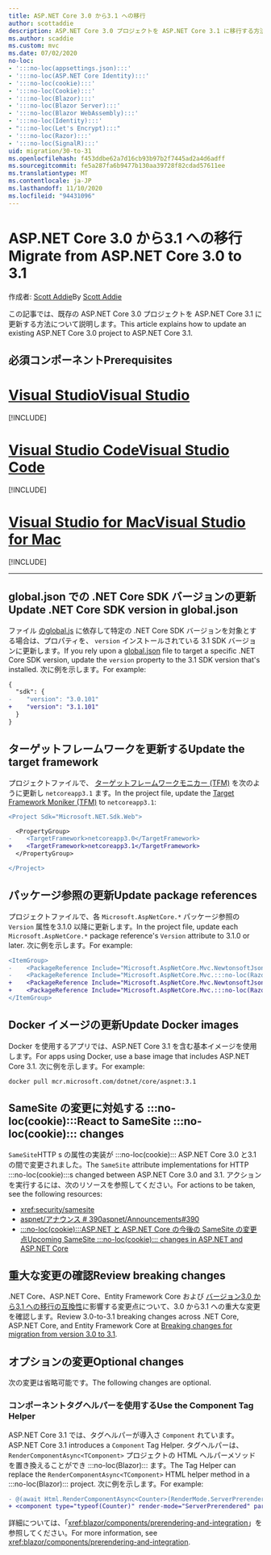 ```yaml
---
title: ASP.NET Core 3.0 から3.1 への移行
author: scottaddie
description: ASP.NET Core 3.0 プロジェクトを ASP.NET Core 3.1 に移行する方法について説明します。
ms.author: scaddie
ms.custom: mvc
ms.date: 07/02/2020
no-loc:
- ':::no-loc(appsettings.json):::'
- ':::no-loc(ASP.NET Core Identity):::'
- ':::no-loc(cookie):::'
- ':::no-loc(Cookie):::'
- ':::no-loc(Blazor):::'
- ':::no-loc(Blazor Server):::'
- ':::no-loc(Blazor WebAssembly):::'
- ':::no-loc(Identity):::'
- ":::no-loc(Let's Encrypt):::"
- ':::no-loc(Razor):::'
- ':::no-loc(SignalR):::'
uid: migration/30-to-31
ms.openlocfilehash: f453ddbe62a7d16cb93b97b2f7445ad2a4d6adff
ms.sourcegitcommit: fe5a287fa6b9477b130aa39728f82cdad57611ee
ms.translationtype: MT
ms.contentlocale: ja-JP
ms.lasthandoff: 11/10/2020
ms.locfileid: "94431096"
---
```

# <a name="migrate-from-aspnet-core-30-to-31"></a><span data-ttu-id="9aa1b-103">ASP.NET Core 3.0 から3.1 への移行</span><span class="sxs-lookup"><span data-stu-id="9aa1b-103">Migrate from ASP.NET Core 3.0 to 3.1</span></span>

<span data-ttu-id="9aa1b-104">作成者: [Scott Addie](https://github.com/scottaddie)</span><span class="sxs-lookup"><span data-stu-id="9aa1b-104">By [Scott Addie](https://github.com/scottaddie)</span></span>

<span data-ttu-id="9aa1b-105">この記事では、既存の ASP.NET Core 3.0 プロジェクトを ASP.NET Core 3.1 に更新する方法について説明します。</span><span class="sxs-lookup"><span data-stu-id="9aa1b-105">This article explains how to update an existing ASP.NET Core 3.0 project to ASP.NET Core 3.1.</span></span>

## <a name="prerequisites"></a><span data-ttu-id="9aa1b-106">必須コンポーネント</span><span class="sxs-lookup"><span data-stu-id="9aa1b-106">Prerequisites</span></span>

# <a name="visual-studio"></a>[<span data-ttu-id="9aa1b-107">Visual Studio</span><span class="sxs-lookup"><span data-stu-id="9aa1b-107">Visual Studio</span></span>](#tab/visual-studio)

[!INCLUDE[](~/includes/net-core-prereqs-vs-3.1.md)]

# <a name="visual-studio-code"></a>[<span data-ttu-id="9aa1b-108">Visual Studio Code</span><span class="sxs-lookup"><span data-stu-id="9aa1b-108">Visual Studio Code</span></span>](#tab/visual-studio-code)

[!INCLUDE[](~/includes/net-core-prereqs-vsc-3.1.md)]

# <a name="visual-studio-for-mac"></a>[<span data-ttu-id="9aa1b-109">Visual Studio for Mac</span><span class="sxs-lookup"><span data-stu-id="9aa1b-109">Visual Studio for Mac</span></span>](#tab/visual-studio-mac)

[!INCLUDE[](~/includes/net-core-prereqs-mac-3.1.md)]

---

## <a name="update-net-core-sdk-version-in-globaljson"></a><span data-ttu-id="9aa1b-110">global.json での .NET Core SDK バージョンの更新</span><span class="sxs-lookup"><span data-stu-id="9aa1b-110">Update .NET Core SDK version in global.json</span></span>

<span data-ttu-id="9aa1b-111">ファイル [ のglobal.js](/dotnet/core/tools/global-json) に依存して特定の .NET Core SDK バージョンを対象とする場合は、プロパティを、 `version` インストールされている 3.1 SDK バージョンに更新します。</span><span class="sxs-lookup"><span data-stu-id="9aa1b-111">If you rely upon a [global.json](/dotnet/core/tools/global-json) file to target a specific .NET Core SDK version, update the `version` property to the 3.1 SDK version that's installed.</span></span> <span data-ttu-id="9aa1b-112">次に例を示します。</span><span class="sxs-lookup"><span data-stu-id="9aa1b-112">For example:</span></span>

```diff
{
  "sdk": {
-    "version": "3.0.101"
+    "version": "3.1.101"
  }
}
```

## <a name="update-the-target-framework"></a><span data-ttu-id="9aa1b-113">ターゲットフレームワークを更新する</span><span class="sxs-lookup"><span data-stu-id="9aa1b-113">Update the target framework</span></span>

<span data-ttu-id="9aa1b-114">プロジェクトファイルで、 [ターゲットフレームワークモニカー (TFM)](/dotnet/standard/frameworks) を次のように更新し `netcoreapp3.1` ます。</span><span class="sxs-lookup"><span data-stu-id="9aa1b-114">In the project file, update the [Target Framework Moniker (TFM)](/dotnet/standard/frameworks) to `netcoreapp3.1`:</span></span>

```diff
<Project Sdk="Microsoft.NET.Sdk.Web">

  <PropertyGroup>
-    <TargetFramework>netcoreapp3.0</TargetFramework>
+    <TargetFramework>netcoreapp3.1</TargetFramework>
  </PropertyGroup>

</Project>
```

## <a name="update-package-references"></a><span data-ttu-id="9aa1b-115">パッケージ参照の更新</span><span class="sxs-lookup"><span data-stu-id="9aa1b-115">Update package references</span></span>

<span data-ttu-id="9aa1b-116">プロジェクトファイルで、各 `Microsoft.AspNetCore.*` パッケージ参照の `Version` 属性を3.1.0 以降に更新します。</span><span class="sxs-lookup"><span data-stu-id="9aa1b-116">In the project file, update each `Microsoft.AspNetCore.*` package reference's `Version` attribute to 3.1.0 or later.</span></span> <span data-ttu-id="9aa1b-117">次に例を示します。</span><span class="sxs-lookup"><span data-stu-id="9aa1b-117">For example:</span></span>

```diff
<ItemGroup>
-    <PackageReference Include="Microsoft.AspNetCore.Mvc.NewtonsoftJson" Version="3.0.0" />
-    <PackageReference Include="Microsoft.AspNetCore.Mvc.:::no-loc(Razor):::.RuntimeCompilation" Version="3.0.0" Condition="'$(Configuration)' == 'Debug'" />
+    <PackageReference Include="Microsoft.AspNetCore.Mvc.NewtonsoftJson" Version="3.1.1" />
+    <PackageReference Include="Microsoft.AspNetCore.Mvc.:::no-loc(Razor):::.RuntimeCompilation" Version="3.1.1" Condition="'$(Configuration)' == 'Debug'" />
</ItemGroup>
```

## <a name="update-docker-images"></a><span data-ttu-id="9aa1b-118">Docker イメージの更新</span><span class="sxs-lookup"><span data-stu-id="9aa1b-118">Update Docker images</span></span>

<span data-ttu-id="9aa1b-119">Docker を使用するアプリでは、ASP.NET Core 3.1 を含む基本イメージを使用します。</span><span class="sxs-lookup"><span data-stu-id="9aa1b-119">For apps using Docker, use a base image that includes ASP.NET Core 3.1.</span></span> <span data-ttu-id="9aa1b-120">次に例を示します。</span><span class="sxs-lookup"><span data-stu-id="9aa1b-120">For example:</span></span>

```console
docker pull mcr.microsoft.com/dotnet/core/aspnet:3.1
```

## <a name="react-to-samesite-no-loccookie-changes"></a><span data-ttu-id="9aa1b-121">SameSite の変更に対処する :::no-loc(cookie):::</span><span class="sxs-lookup"><span data-stu-id="9aa1b-121">React to SameSite :::no-loc(cookie)::: changes</span></span>

<span data-ttu-id="9aa1b-122">`SameSite`HTTP s の属性の実装が :::no-loc(cookie)::: ASP.NET Core 3.0 と3.1 の間で変更されました。</span><span class="sxs-lookup"><span data-stu-id="9aa1b-122">The `SameSite` attribute implementations for HTTP :::no-loc(cookie):::s changed between ASP.NET Core 3.0 and 3.1.</span></span> <span data-ttu-id="9aa1b-123">アクションを実行するには、次のリソースを参照してください。</span><span class="sxs-lookup"><span data-stu-id="9aa1b-123">For actions to be taken, see the following resources:</span></span>

* <xref:security/samesite>
* [<span data-ttu-id="9aa1b-124">aspnet/アナウンス # 390</span><span class="sxs-lookup"><span data-stu-id="9aa1b-124">aspnet/Announcements#390</span></span>](https://github.com/aspnet/Announcements/issues/390)
* <span data-ttu-id="9aa1b-125">[:::no-loc(cookie):::ASP.NET と ASP.NET Core の今後の SameSite の変更点](https://devblogs.microsoft.com/aspnet/upcoming-samesite-:::no-loc(cookie):::-changes-in-asp-net-and-asp-net-core/)</span><span class="sxs-lookup"><span data-stu-id="9aa1b-125">[Upcoming SameSite :::no-loc(cookie)::: changes in ASP.NET and ASP.NET Core](https://devblogs.microsoft.com/aspnet/upcoming-samesite-:::no-loc(cookie):::-changes-in-asp-net-and-asp-net-core/)</span></span>

## <a name="review-breaking-changes"></a><span data-ttu-id="9aa1b-126">重大な変更の確認</span><span class="sxs-lookup"><span data-stu-id="9aa1b-126">Review breaking changes</span></span>

<span data-ttu-id="9aa1b-127">.NET Core、ASP.NET Core、Entity Framework Core および [バージョン3.0 から3.1 への移行の互換性](/dotnet/core/compatibility/3.0-3.1)に影響する変更点について、3.0 から3.1 への重大な変更を確認します。</span><span class="sxs-lookup"><span data-stu-id="9aa1b-127">Review 3.0-to-3.1 breaking changes across .NET Core, ASP.NET Core, and Entity Framework Core at [Breaking changes for migration from version 3.0 to 3.1](/dotnet/core/compatibility/3.0-3.1).</span></span>

## <a name="optional-changes"></a><span data-ttu-id="9aa1b-128">オプションの変更</span><span class="sxs-lookup"><span data-stu-id="9aa1b-128">Optional changes</span></span>

<span data-ttu-id="9aa1b-129">次の変更は省略可能です。</span><span class="sxs-lookup"><span data-stu-id="9aa1b-129">The following changes are optional.</span></span>

### <a name="use-the-component-tag-helper"></a><span data-ttu-id="9aa1b-130">コンポーネントタグヘルパーを使用する</span><span class="sxs-lookup"><span data-stu-id="9aa1b-130">Use the Component Tag Helper</span></span>

<span data-ttu-id="9aa1b-131">ASP.NET Core 3.1 では、タグヘルパーが導入さ `Component` れています。</span><span class="sxs-lookup"><span data-stu-id="9aa1b-131">ASP.NET Core 3.1 introduces a `Component` Tag Helper.</span></span> <span data-ttu-id="9aa1b-132">タグヘルパーは、 `RenderComponentAsync<TComponent>` プロジェクトの HTML ヘルパーメソッドを置き換えることができ :::no-loc(Blazor)::: ます。</span><span class="sxs-lookup"><span data-stu-id="9aa1b-132">The Tag Helper can replace the `RenderComponentAsync<TComponent>` HTML helper method in a :::no-loc(Blazor)::: project.</span></span> <span data-ttu-id="9aa1b-133">次に例を示します。</span><span class="sxs-lookup"><span data-stu-id="9aa1b-133">For example:</span></span>

```diff
- @(await Html.RenderComponentAsync<Counter>(RenderMode.ServerPrerendered, new { IncrementAmount = 10 }))
+ <component type="typeof(Counter)" render-mode="ServerPrerendered" param-IncrementAmount="10" />
```

<span data-ttu-id="9aa1b-134">詳細については、「<xref:blazor/components/prerendering-and-integration>」を参照してください。</span><span class="sxs-lookup"><span data-stu-id="9aa1b-134">For more information, see <xref:blazor/components/prerendering-and-integration>.</span></span>
